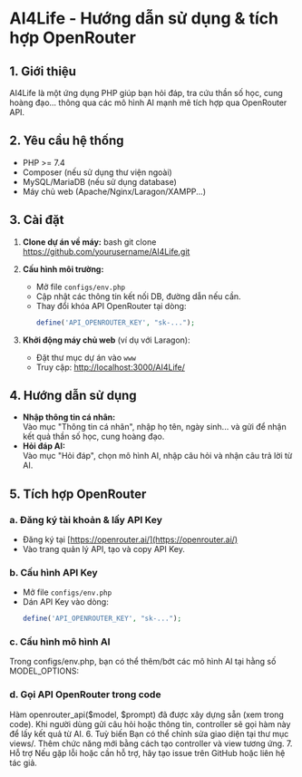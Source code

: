 # AI4Life - Hướng dẫn sử dụng & tích hợp OpenRouter

## 1. Giới thiệu

AI4Life là một ứng dụng PHP giúp bạn hỏi đáp, tra cứu thần số học, cung hoàng đạo... thông qua các mô hình AI mạnh mẽ tích hợp qua OpenRouter API.

## 2. Yêu cầu hệ thống

- PHP >= 7.4
- Composer (nếu sử dụng thư viện ngoài)
- MySQL/MariaDB (nếu sử dụng database)
- Máy chủ web (Apache/Nginx/Laragon/XAMPP...)

## 3. Cài đặt
1. **Clone dự án về máy:**
    bash
    git clone https://github.com/yourusername/AI4Life.git
2. **Cấu hình môi trường:**
    - Mở file `configs/env.php`
    - Cập nhật các thông tin kết nối DB, đường dẫn nếu cần.
    - Thay đổi khóa API OpenRouter tại dòng:
      ```php
      define('API_OPENROUTER_KEY', "sk-...");
      ```

3. **Khởi động máy chủ web** (ví dụ với Laragon):
    - Đặt thư mục dự án vào `www`
    - Truy cập: [http://localhost:3000/AI4Life/](http://localhost:3000/AI4Life/)

## 4. Hướng dẫn sử dụng

- **Nhập thông tin cá nhân:**  
  Vào mục "Thông tin cá nhân", nhập họ tên, ngày sinh... và gửi để nhận kết quả thần số học, cung hoàng đạo.
- **Hỏi đáp AI:**  
  Vào mục "Hỏi đáp", chọn mô hình AI, nhập câu hỏi và nhận câu trả lời từ AI.

## 5. Tích hợp OpenRouter

### a. Đăng ký tài khoản & lấy API Key

- Đăng ký tại [https://openrouter.ai/](https://openrouter.ai/)
- Vào trang quản lý API, tạo và copy API Key.

### b. Cấu hình API Key

- Mở file `configs/env.php`
- Dán API Key vào dòng:
  ```php
  define('API_OPENROUTER_KEY', "sk-...");
###  c. Cấu hình mô hình AI
Trong configs/env.php, bạn có thể thêm/bớt các mô hình AI tại hằng số MODEL_OPTIONS:
### d. Gọi API OpenRouter trong code
Hàm openrouter_api($model, $prompt) đã được xây dựng sẵn (xem trong code).
Khi người dùng gửi câu hỏi hoặc thông tin, controller sẽ gọi hàm này để lấy kết quả từ AI.
6. Tuỳ biến
Bạn có thể chỉnh sửa giao diện tại thư mục views/.
Thêm chức năng mới bằng cách tạo controller và view tương ứng.
7. Hỗ trợ
Nếu gặp lỗi hoặc cần hỗ trợ, hãy tạo issue trên GitHub hoặc liên hệ tác giả.